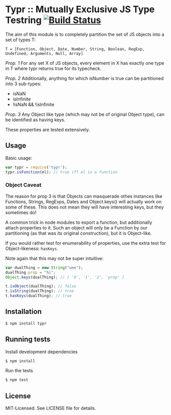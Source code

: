 # Typr :: Mutually Exclusive JS Type Testring [![Build Status](https://secure.travis-ci.org/clux/typr.png)](http://travis-ci.org/clux/typr)

The aim of this module is to completely partition the set of JS objects into a set of types T:

````
T = [Function, Object, Date, Number, String, Boolean, RegExp, Undefined, Arguments, Null, Array]
````

*Prop. 1* For any set X of JS objects, every element in X has exactly one type in T
where typr returns true for its typecheck.

*Prop. 2* Additionally, anything for which isNumber is true can be partitioned into 3 sub-types:

- isNaN
- isInfinite
- !isNaN && !isInfinite

*Prop. 3* Any Object like type (which may not be of original Object type), can be
identified as having keys.

These properties are tested extensively.

## Usage
Basic usage:

````javascript
var typr = require('typr');
typr.isFunction(el); // true iff el is a function
````

### Object Caveat
The reason for prop 3 is that Objects can masquerade othes instances like
Functions, Strings, RegExps, Dates and Object.keys() will actually work on some
of these. This does not mean they will have interesting keys, but they sometimes
do!

A common trick in node modules to export a function, but additionally attach
properties to it. Such an object will only be a Function by our partitioning
(as that was its original construction), but it is Object-like.

If you would rather test for enumerability of properties, use the extra test
for Object-likeness: `hasKeys`.

Note again that this may not be super intuitive:

````javascript
var dualThing = new String("wee");
dualThing.prop = "hi";
Object.keys(dualThing); // [ '0', '1', '2', 'prop' ]

t.isObject(dualThing); // false
t.isString(dualThing); // true
t.hasKeys(dualThing); // true
````

## Installation

````bash
$ npm install typr
````

## Running tests
Install development dependencies

````bash
$ npm install
````

Run the tests

````bash
$ npm test
````

## License
MIT-Licensed. See LICENSE file for details.
